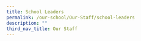 ```yaml
---
title: School Leaders
permalink: /our-school/Our-Staff/school-leaders
description: ""
third_nav_title: Our Staff
---
```

